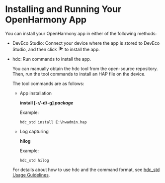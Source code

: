 # Installing and Running Your OpenHarmony App<a name="EN-US_TOPIC_0000001115941596"></a>

You can install your OpenHarmony app in either of the following methods:

-   DevEco Studio: Connect your device where the app is stored to DevEco Studio, and then click  ![](figures/en-us_image_0000001239855207.png)  to install the app.
-   hdc: Run commands to install the app.

    You can manually obtain the hdc tool from the open-source repository. Then, run the tool commands to install an HAP file on the device.

    The tool commands are as follows:

    -   App installation

        **install \[-r/-d/-g\]  _package_**

        Example:

        ```
        hdc_std install E:\hwadmin.hap
        ```

    -   Log capturing

        **hilog**

        Example:

        ```
        hdc_std hilog
        ```

    For details about how to use hdc and the command format, see  [hdc\_std Usage Guidelines](https://gitee.com/openharmony/docs/blob/master/en/device-dev/subsystems/oem_subsys_toolchain_hdc_guide.md).

